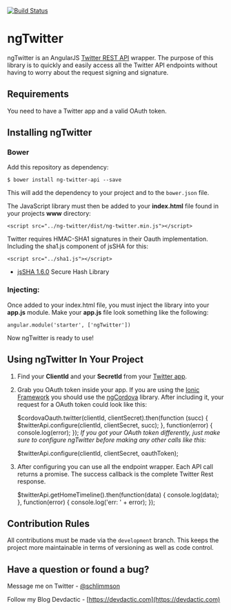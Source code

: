 [![Build Status](https://travis-ci.org/saimon24/ng-twitter.svg?branch=master)](https://travis-ci.org/saimon24/ng-twitter)

# ngTwitter

ngTwitter is an AngularJS [Twitter REST API](https://dev.twitter.com/rest/public) wrapper.  The purpose of this library is to quickly and easily access all the Twitter API endpoints without having to worry about the request signing and signature.


## Requirements

You need to have a Twitter app and a valid OAuth token.


## Installing ngTwitter

### Bower

Add this repository as dependency:

    $ bower install ng-twitter-api --save

This will add the dependency to your project and to the `bower.json` file.

The JavaScript library must then be added to your **index.html** file found in your projects **www**
directory:

    <script src="../ng-twitter/dist/ng-twitter.min.js"></script>

Twitter requires HMAC-SHA1 signatures in their Oauth implementation. Including the sha1.js component of jsSHA for this:

    <script src="../sha1.js"></script>

* [jsSHA 1.6.0](https://github.com/Caligatio/jsSHA) Secure Hash Library

### Injecting:

Once added to your index.html file, you must inject the library into your **app.js** module.  Make your
**app.js** file look something like the following:

    angular.module('starter', ['ngTwitter'])

Now ngTwitter is ready to use!

## Using ngTwitter In Your Project
1. Find your **ClientId** and your **SecretId** from your [Twitter app](https://apps.twitter.com/).
2. Grab you OAuth token inside your app. If you are using the [Ionic Framework](http://ionicframework.com/) you should use the [ngCordova](http://ngcordova.com/) library.
After including it, your request for a OAuth token could look like this:

    $cordovaOauth.twitter(clientId, clientSecret).then(function (succ) {
        $twitterApi.configure(clientId, clientSecret, succ);
      }, function(error) {
        console.log(error);
    });
*If you got your OAuth token differently, just make sure to configure ngTwitter before making any other calls like this:*

    $twitterApi.configure(clientId, clientSecret, oauthToken);

3. After configuring you can use all the endpoint wrapper. Each API call returns a promise. The success callback is the complete Twitter Rest response.


    $twitterApi.getHomeTimeline().then(function(data) {
      console.log(data);
    }, function(error) {
      console.log('err: ' + error);
    });


## Contribution Rules

All contributions must be made via the `development` branch.  This keeps the project more maintainable in terms of versioning as well as code control.


## Have a question or found a bug?

Message me on Twitter - [@schlimmson](https://www.twitter.com/schlimmson)

Follow my Blog Devdactic - [https://devdactic.com](https://devdactic.com)
